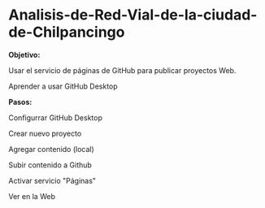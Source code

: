 # Analisis-de-Red-Vial-de-la-ciudad-de-Chilpancingo

**Objetivo:**

Usar el servicio de páginas de GitHub para publicar proyectos Web.

Aprender a usar GitHub Desktop

**Pasos:**

Configurrar GitHub Desktop

Crear nuevo proyecto

Agregar contenido (local)

Subir contenido a Github

Activar servicio "Páginas"

Ver en la Web

